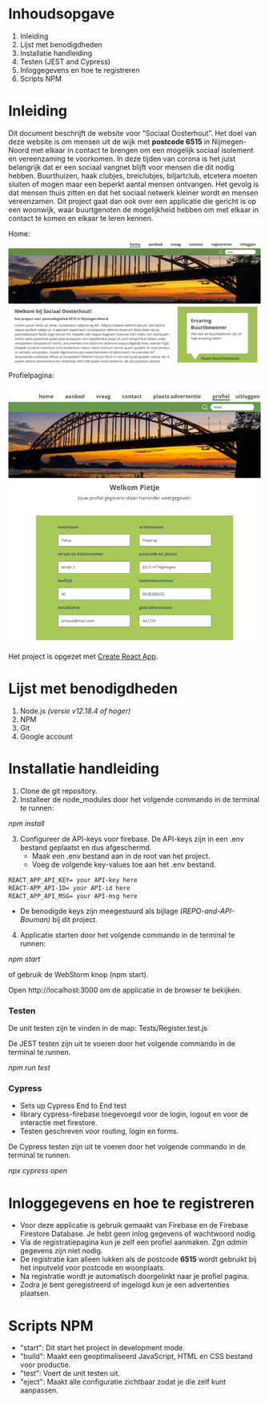 # Inhoudsopgave
1. Inleiding
2. Lijst met benodigdheden
3. Installatie handleiding
4. Testen (JEST and Cypress)
5. Inloggegevens en hoe te registreren
6. Scripts NPM

# Inleiding
Dit document beschrijft de website voor “Sociaal Oosterhout”.
Het doel van deze website is om mensen uit de wijk met **postcode 6515** in Nijmegen-Noord met elkaar in contact te brengen om een mogelijk sociaal isolement en vereenzaming te voorkomen.
In deze tijden van corona is het juist belangrijk dat er een sociaal vangnet blijft voor mensen die dit nodig hebben.
Buurthuizen, haak clubjes, breiclubjes, biljartclub, etcetera moeten sluiten of mogen maar een beperkt aantal mensen ontvangen. Het gevolg is dat mensen thuis zitten en dat het sociaal netwerk kleiner wordt en mensen vereenzamen.
Dit project gaat dan ook over een applicatie die gericht is op een woonwijk, waar buurtgenoten de mogelijkheid hebben om met elkaar in contact te komen en elkaar te leren kennen.

Home:
![Home](./src/assets/screenshot.png)

Profielpagina:
![Profiel](./src/assets/profiel.png)

Het project is opgezet met  [Create React App](https://github.com/facebook/create-react-app).

# Lijst met benodigdheden
1. Node.js _(versie v12.18.4 of hoger)_
2. NPM
3. Git
4. Google account

# Installatie handleiding
1. Clone de git repository. 
2. Installeer de node_modules door het volgende commando in de terminal te runnen:

_npm install_

3. Configureer de API-keys voor firebase.
   De API-keys zijn in een .env bestand geplaatst en dus afgeschermd.
   - Maak een .env bestand aan in de root van het project.
   - Voeg de volgende key-values toe aan het .env bestand.
    
```text
REACT_APP_API_KEY= your API-key here
REACT-APP_API-ID= your API-id here
REACT_APP_API_MSG= your API-msg here
```

- De benodigde keys zijn meegestuurd als bijlage _(REPO-and-API-Bouman)_ bij dit project.
  

4. Applicatie starten door het volgende commando in de terminal te runnen:

_npm start_

of gebruik de WebStorm knop (npm start). 

Open http://localhost:3000 om de applicatie in de browser te bekijken.

### Testen
De unit testen zijn te vinden in de map: Tests/Register.test.js

De JEST testen zijn uit te voeren door het volgende commando in de terminal te runnen.

_npm run test_

### Cypress
- Sets up Cypress End to End test
- library cypress-firebase toegevoegd voor de login, logout en voor de interactie met firestore.
- Testen geschreven voor routing, login en forms.

De Cypress testen zijn uit te voeren door het volgende commando in de terminal te runnen.

_npx cypress open_

# Inloggegevens en hoe te registreren
* Voor deze applicatie is gebruik gemaakt van Firebase en de Firebase Firestore Database. Je hebt geen inlog gegevens of wachtwoord nodig.
* Via de registratiepagina kun je zelf een profiel aanmaken. Zgn _admin_ gegevens zijn niet nodig.
* De registratie kan alleen lukken als de postcode **6515** wordt gebruikt bij het inputveld voor postcode en woonplaats.
* Na registratie wordt je automatisch doorgelinkt naar je profiel pagina.
* Zodra je bent geregistreerd of ingelogd kun je een advertenties plaatsen.

# Scripts NPM
- "start": Dit start het project in development mode.
- "build": Maakt een geoptimaliseerd JavaScript, HTML en CSS bestand voor productie.
- "test": Voert de unit testen uit.
- "eject": Maakt alle configuratie zichtbaar zodat je die zelf kunt aanpassen.
